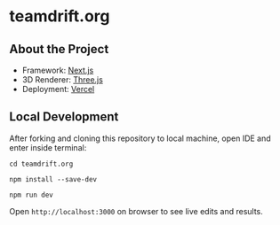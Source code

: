 # teamdrift.org

## About the Project

- Framework: [Next.js](https://nextjs.org/)
- 3D Renderer: [Three.js](https://threejs.org/)
- Deployment: [Vercel](https://vercel.com/)


## Local Development
After forking and cloning this repository to local machine, open IDE and enter inside terminal: 

```cd teamdrift.org```

```npm install --save-dev```

```npm run dev```

Open ```http://localhost:3000``` on browser to see live edits and results.
